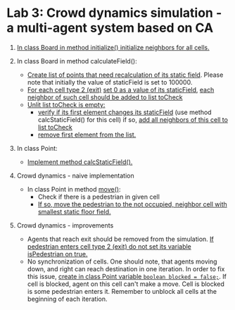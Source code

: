 # Lab 3: Crowd dynamics simulation - a multi-agent system based on CA

1. [In class Board in method initialize() initialize neighbors for all cells.](https://github.com/evemorgen/SMaDA-AGH/blob/feature/abm/lab3/AgentBasedModelling/lab3/Pedestrians/src/Board.java#L54)
2. In class Board in method calculateField():
    - [Create list of points that need recalculation of its static field](https://github.com/evemorgen/SMaDA-AGH/blob/feature/abm/lab3/AgentBasedModelling/lab3/Pedestrians/src/Board.java#L65). Please note that initially the value of staticField is set to 100000.
    - [For each cell type 2 (exit)](https://github.com/evemorgen/SMaDA-AGH/blob/feature/abm/lab3/AgentBasedModelling/lab3/Pedestrians/src/Board.java#L68) [set 0 as a value of its staticField](https://github.com/evemorgen/SMaDA-AGH/blob/feature/abm/lab3/AgentBasedModelling/lab3/Pedestrians/src/Board.java#L69), [each neighbor of such cell should be added to list toCheck](https://github.com/evemorgen/SMaDA-AGH/blob/feature/abm/lab3/AgentBasedModelling/lab3/Pedestrians/src/Board.java#L70)
    - [Unlit list toCheck is empty:](https://github.com/evemorgen/SMaDA-AGH/blob/feature/abm/lab3/AgentBasedModelling/lab3/Pedestrians/src/Board.java#L75)
        - [verify if its first element changes its staticField](https://github.com/evemorgen/SMaDA-AGH/blob/feature/abm/lab3/AgentBasedModelling/lab3/Pedestrians/src/Board.java#L77) (use method calcStaticField() for this cell) if so, [add all neighbors of this cell to list toCheck](https://github.com/evemorgen/SMaDA-AGH/blob/feature/abm/lab3/AgentBasedModelling/lab3/Pedestrians/src/Board.java#L78)
        - [remove first element from the list.](https://github.com/evemorgen/SMaDA-AGH/blob/feature/abm/lab3/AgentBasedModelling/lab3/Pedestrians/src/Board.java#L76)

3. In class Point:
    - [Implement method calcStaticField().](https://github.com/evemorgen/SMaDA-AGH/blob/feature/abm/lab3/AgentBasedModelling/lab3/Pedestrians/src/Point.java#L26)

4. Crowd dynamics - naive implementation
    - In class Point in method [move()](https://github.com/evemorgen/SMaDA-AGH/blob/feature/abm/lab3/AgentBasedModelling/lab3/Pedestrians/src/Point.java#L36):
        - Check if there is a pedestrian in given cell
        - [If so, move the pedestrian to the not occupied, neighbor cell with smallest static floor field.](https://github.com/evemorgen/SMaDA-AGH/blob/feature/abm/lab3/AgentBasedModelling/lab3/Pedestrians/src/Point.java#L43)

5. Crowd dynamics - improvements 
    - Agents that reach exit should be removed from the simulation. [If pedestrian enters cell type 2 (exit) do not set its variable isPedestrian on true.](https://github.com/evemorgen/SMaDA-AGH/blob/feature/abm/lab3/AgentBasedModelling/lab3/Pedestrians/src/Point.java#L46)
    - No synchronization of cells. One should note, that agents moving down, and right can reach destination in one iteration. In order to fix this issue, [create in class Point variable `boolean blocked = false;`](https://github.com/evemorgen/SMaDA-AGH/blob/feature/abm/lab3/AgentBasedModelling/lab3/Pedestrians/src/Point.java#L13). If cell is blocked, agent on this cell can't make a move. Cell is blocked is some pedestrian enters it. Remember to unblock all cells at the beginning of each iteration.
